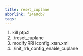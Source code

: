 ```yaml
---
title: reset_cuplane
abbrlink: f24a0cb7
tags:
---
```

1. kill ptp4l
2. ./reset_cuplane
3. modify RRHconfig_xran.xml
4. ./init_rrh_config_enable_cuplane